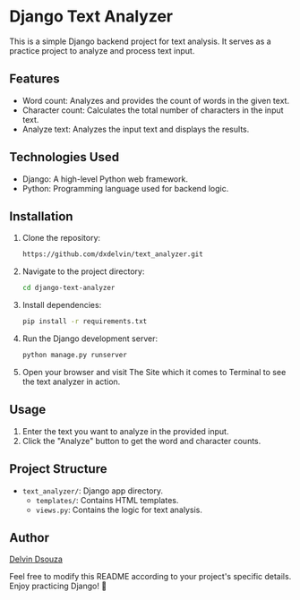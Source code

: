 # Django Text Analyzer

This is a simple Django backend project for text analysis. It serves as a practice project to analyze and process text input.

## Features

- Word count: Analyzes and provides the count of words in the given text.
- Character count: Calculates the total number of characters in the input text.
- Analyze text: Analyzes the input text and displays the results.

## Technologies Used

- Django: A high-level Python web framework.
- Python: Programming language used for backend logic.

## Installation

1. Clone the repository:

    ```bash
    https://github.com/dxdelvin/text_analyzer.git
    ```

2. Navigate to the project directory:

    ```bash
    cd django-text-analyzer
    ```

3. Install dependencies:

    ```bash
    pip install -r requirements.txt
    ```

4. Run the Django development server:

    ```bash
    python manage.py runserver
    ```

5. Open your browser and visit The Site which it comes to Terminal to see the text analyzer in action.

## Usage

1. Enter the text you want to analyze in the provided input.
2. Click the "Analyze" button to get the word and character counts.

## Project Structure

- `text_analyzer/`: Django app directory.
  - `templates/`: Contains HTML templates.
  - `views.py`: Contains the logic for text analysis.

## Author

[Delvin Dsouza](https://github.com/dxdelvin)

Feel free to modify this README according to your project's specific details. Enjoy practicing Django! 🚀
